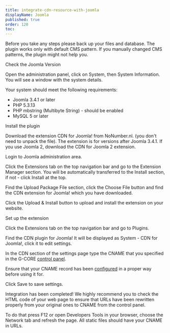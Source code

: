 ```yaml
---
title: integrate-cdn-resource-with-joomla
displayName: Joomla
published: true
order: 120
toc:
---
```

Before you take any steps please back up your files and database. The plugin works only with default CMS pattern. If you manually changed CMS patterns, the plugin might not help you.

Check the Joomla Version

Open the administration panel, click on System, then System Information. You will see a window with the system details.

Your system should meet the following requirements:

*   Joomla 3.4.1 or later
*   PHP 5.3.13
*   PHP mbstring (Multibyte String) - should be enabled
*   MySQL 5 or later

Install the plugin 

Download the extension CDN for Joomla! from NoNumber.nl. (you don't need to unpack the file). The extension is for versions after Joomla 3.4.1. If you use Joomla 2, download the CDN for Joomla 2 extension.

Login to Joomla administration area.

Click the Extensions tab on the top navigation bar and go to the Extension Manager section. You will be automatically transferred to the Install section, if not - click Install at the top.

Find the Upload Package File section, click the Choose File button and find the CDN extension for Joomla! which you have downloaded.

Click the Upload & Install button to upload and install the extension on your website.

Set up the extension 

Click the Extensions tab on the top navigation bar and go to Plugins.

Find the CDN plugin for Joomla! It will be displayed as System - CDN for Joomla!, click it to edit settings.

<img src="https://support.gcore.com/hc/ru/article_attachments/115000107985/joomla-1-edit.png" alt="">In the CDN section of the settings page type the CNAME that you specified in the G-CORE [control panel](https://control.gcdn.co/).

Ensure that your CNAME record has been [configured](https://support.gcore.com/hc/en-us/articles/213969769-%D0%A1NAME) in a proper way before using it for.

Click Save to save settings.

<img src="https://support.gcore.com/hc/ru/article_attachments/115000107985/joomla-1-edit.png" alt="">Integration has been completed! We highly recommend you to check the HTML code of your web page to ensure that URLs have been rewritten properly from your original ones to CNAME from the control panel.

To do that press F12 or open Developers Tools in your browser, choose the Network tab and refresh the page. All static files should have your CNAME in URLs.